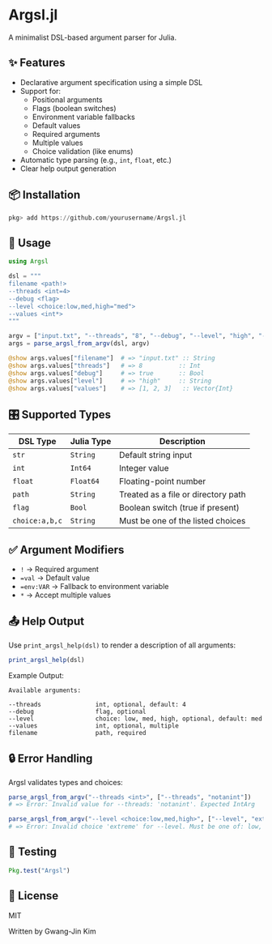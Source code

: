 # Argsl.jl

A minimalist DSL-based argument parser for Julia.

## ✨ Features

- Declarative argument specification using a simple DSL
- Support for:
  - Positional arguments
  - Flags (boolean switches)
  - Environment variable fallbacks
  - Default values
  - Required arguments
  - Multiple values
  - Choice validation (like enums)
- Automatic type parsing (e.g., `int`, `float`, etc.)
- Clear help output generation

## 📦 Installation

```julia
pkg> add https://github.com/yourusername/Argsl.jl
```

## 🚀 Usage

```julia
using Argsl

dsl = """
filename <path!>
--threads <int=4>
--debug <flag>
--level <choice:low,med,high="med">
--values <int*>
"""

argv = ["input.txt", "--threads", "8", "--debug", "--level", "high", "--values", "1", "2", "3"]
args = parse_argsl_from_argv(dsl, argv)

@show args.values["filename"]  # => "input.txt" :: String
@show args.values["threads"]   # => 8          :: Int
@show args.values["debug"]     # => true       :: Bool
@show args.values["level"]     # => "high"     :: String
@show args.values["values"]    # => [1, 2, 3]   :: Vector{Int}
```

## 🎛️ Supported Types

| DSL Type        | Julia Type   | Description                            |
|----------------|--------------|----------------------------------------|
| `str`          | `String`     | Default string input                   |
| `int`          | `Int64`      | Integer value                          |
| `float`        | `Float64`    | Floating-point number                  |
| `path`         | `String`     | Treated as a file or directory path    |
| `flag`         | `Bool`       | Boolean switch (true if present)       |
| `choice:a,b,c` | `String`     | Must be one of the listed choices      |

## ✅ Argument Modifiers

- `!` → Required argument
- `=val` → Default value
- `=env:VAR` → Fallback to environment variable
- `*` → Accept multiple values

## 📤 Help Output

Use `print_argsl_help(dsl)` to render a description of all arguments:

```julia
print_argsl_help(dsl)
```

Example Output:
```
Available arguments:

--threads               int, optional, default: 4
--debug                 flag, optional
--level                 choice: low, med, high, optional, default: med
--values                int, optional, multiple
filename                path, required
```

## 🔒 Error Handling

Argsl validates types and choices:

```julia
parse_argsl_from_argv("--threads <int>", ["--threads", "notanint"])
# => Error: Invalid value for --threads: 'notanint'. Expected IntArg

parse_argsl_from_argv("--level <choice:low,med,high>", ["--level", "extreme"])
# => Error: Invalid choice 'extreme' for --level. Must be one of: low, med, high
```

## 🧪 Testing

```julia
Pkg.test("Argsl")
```

## 📜 License
MIT



Written by Gwang-Jin Kim

